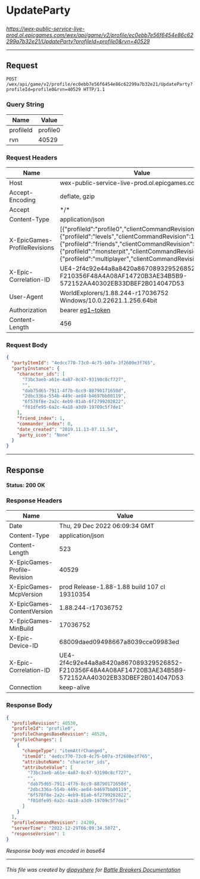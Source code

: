 # UpdateParty

#####

*https://wex-public-service-live-prod.ol.epicgames.com/wex/api/game/v2/profile/ec0ebb7e56f6454e86c62299a7b32e21/UpdateParty?profileId=profile0&rvn=40529*



___

## Request

```http request
POST /wex/api/game/v2/profile/ec0ebb7e56f6454e86c62299a7b32e21/UpdateParty?profileId=profile0&rvn=40529 HTTP/1.1
```

### Query String

| Name | Value |
|---|---|
| profileId | profile0 |
| rvn | 40529 |




### Request Headers

| Name | Value |
|---|---|
| Host | wex-public-service-live-prod.ol.epicgames.com |
| Accept-Encoding | deflate, gzip |
| Accept | \*/\* |
| Content-Type | application/json |
| X-EpicGames-ProfileRevisions | [{"profileId":"profile0","clientCommandRevision":24208},{"profileId":"levels","clientCommandRevision":14486},{"profileId":"friends","clientCommandRevision":8264},{"profileId":"monsterpit","clientCommandRevision":1081},{"profileId":"multiplayer","clientCommandRevision":900}] |
| X-Epic-Correlation-ID | UE4-2f4c92e44a8a8420a867089329526852-F210356F48A4A08AF14720B3AE34B5B9-572152AA40302EB33DBEF2B014047D53 |
| User-Agent | WorldExplorers/1.88.244-r17036752 Windows/10.0.22621.1.256.64bit |
| Authorization | bearer [eg1~token](https://github.com/dippyshere/battle-breakers-documentation/blob/master/docs/common/tokens/eg1.md) |
| Content-Length | 456 |


### Request Body

```json
{
  "partyItemId": "4edcc770-73c0-4c75-b07a-3f2600e3f765",
  "partyInstance": {
    "character_ids": [
      "73bc3aeb-a61e-4a87-8c47-93190c8cf727",
      "",
      "dab75d65-7911-4f7b-8cc9-88790171650d",
      "2dbc336a-554b-449c-ae84-b4697bb00119",
      "6f578f8e-2a2c-4eb9-81ab-6f2799202822",
      "f01dfe95-6a2c-4a18-a3d9-19709c5f7de1"
    ],
    "friend_index": 1,
    "commander_index": 0,
    "date_created": "2019.11.13-07.11.54",
    "party_icon": "None"
  }
}
```

___

## Response

#### Status: 200 OK




### Response Headers

| Name | Value |
|---|---|
| Date | Thu, 29 Dec 2022 06:09:34 GMT |
| Content-Type | application/json |
| Content-Length | 523 |
| X-EpicGames-Profile-Revision | 40529 |
| X-EpicGames-McpVersion | prod Release-1.88-1.88 build 107 cl 19310354 |
| X-EpicGames-ContentVersion | 1.88.244-r17036752 |
| X-EpicGames-MinBuild | 17036752 |
| X-Epic-Device-ID | 68009daed09498667a8039cce09983ed |
| X-Epic-Correlation-ID | UE4-2f4c92e44a8a8420a867089329526852-F210356F48A4A08AF14720B3AE34B5B9-572152AA40302EB33DBEF2B014047D53 |
| Connection | keep-alive |


### Response Body

```json
{
  "profileRevision": 40530,
  "profileId": "profile0",
  "profileChangesBaseRevision": 40529,
  "profileChanges": [
    {
      "changeType": "itemAttrChanged",
      "itemId": "4edcc770-73c0-4c75-b07a-3f2600e3f765",
      "attributeName": "character_ids",
      "attributeValue": [
        "73bc3aeb-a61e-4a87-8c47-93190c8cf727",
        "",
        "dab75d65-7911-4f7b-8cc9-88790171650d",
        "2dbc336a-554b-449c-ae84-b4697bb00119",
        "6f578f8e-2a2c-4eb9-81ab-6f2799202822",
        "f01dfe95-6a2c-4a18-a3d9-19709c5f7de1"
      ]
    }
  ],
  "profileCommandRevision": 24209,
  "serverTime": "2022-12-29T06:09:34.507Z",
  "responseVersion": 1
}
```

*Response body was encoded in base64*

___

###### This file was created by [dippyshere](https://github.com/dippyshere) for [Battle Breakers Documentation](https://github.com/dippyshere/battle-breakers-documentation)
